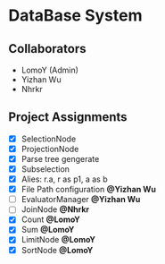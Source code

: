 # DataBase System

## Collaborators

- LomoY (Admin)
- Yizhan Wu
- Nhrkr

## Project Assignments


- [x] SelectionNode
- [x] ProjectionNode
- [x] Parse tree gengerate 
- [x] Subselection
- [x] Alies: r.a, r as p1, a as b
- [x] File Path configuration **@Yizhan Wu**
- [ ] EvaluatorManager **@Yizhan Wu**
- [ ] JoinNode **@Nhrkr**
- [x] Count **@LomoY**
- [x] Sum **@LomoY**
- [x] LimitNode **@LomoY**
- [x] SortNode **@LomoY**
